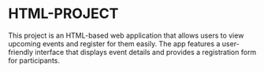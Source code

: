 # HTML-PROJECT
This project is an HTML-based web application that allows users to view upcoming events and register for them easily. The app features a user-friendly interface that displays event details and provides a registration form for participants.
